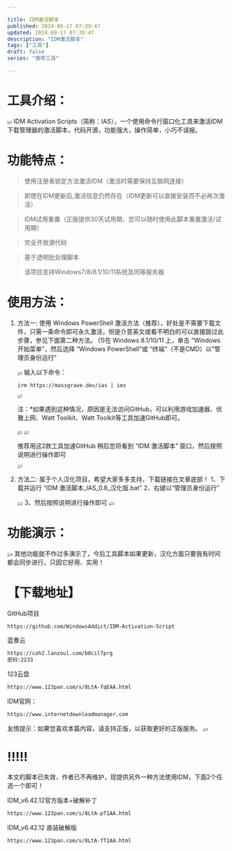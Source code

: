 ```yaml
---

title: IDM激活脚本
published: 2024-09-17 07:39:47
updated: 2024-09-17 07:39:47
description: "IDM激活脚本"
tags: ["工具"]
draft: false
series: "推荐工具"

---
```


# 工具介绍：
<img src="/images/idm/idm.jpg" alt="1" style="zoom:50%;" />
  IDM Activation Scripts（简称：IAS），一个使用命令行窗口化工具来激活IDM下载管理器的激活脚本，代码开源，功能强大，操作简单，小巧不误报。

# 功能特点：

> 使用注册表锁定方法激活IDM（激活时需要保持互联网连接）

> 即使在IDM更新后,激活信息仍然存在（IDM更新可以直接安装而不必再次激活）

> IDM试用重置（正版提供30天试用期，您可以随时使用此脚本重置激活/试用期）

> 完全开放源代码

> 基于透明批处理脚本

> 该项目支持Windows7/8/8.1/10/11系统及同等服务器

# 使用方法：

1. 方法一:
   使用 Windows PowerShell 激活方法（推荐），好处是不需要下载文件，只需一条命令即可永久激活，但是介意英文或看不明白的可以直接跳过此步骤，参见下面第二种方法。
   (1)在 Windows 8.1/10/11 上，单击 “Windows开始菜单”，然后选择 “Windows PowerShell”或 “终端”（不是CMD）以“管理员身份运行”
   
   <img src="/images/idm/1 (1).jpg" alt="1" style="zoom:50%;" />
   输入以下命令：

   ```
   irm https://massgrave.dev/ias | iex
   ```

   <img src="/images/idm/1 (1).png" alt="1" style="zoom:50%;" />

   注：*如果遇到这种情况，原因是无法访问GitHub，可以利用游戏加速器、优雅上网、Watt Toolkit、Watt Toolkit等工具加速GitHub即可。

   <img src="/images/idm/1 (6).png" alt="1" style="zoom:50%;" />
   <img src="/images/idm/1 (5).png" alt="1" style="zoom:50%;" />

   推荐用这2款工具加速GitHub
   稍后您将看到 “IDM 激活脚本” 窗口，然后按照说明进行操作即可
   
   <img src="/images/idm/1 (4).png" alt="1" style="zoom:50%;" />

2. 方法二:
   属于个人汉化项目，希望大家多多支持，下载链接在文章底部！
   1、下载并运行 “IDM 激活脚本_IAS_0.8_汉化版.bat”
   2、右键以“管理员身份运行”
   
   <img src="/images/idm/1 (2).jpg" alt="2" style="zoom:50%;" />
   3、然后按照说明进行操作即可
   <img src="/images/idm/1 (3).png" alt="3" style="zoom:50%;" />

# 功能演示：

<img src="/images/idm/1 (1).gif" alt="4" style="zoom:50%;" />
其他功能就不作过多演示了，今后工具脚本如果更新，汉化方面只要我有时间都会同步进行，只因它好用、实用！

# 【下载地址】

GitHub项目

```bash
https://github.com/WindowsAddict/IDM-Activation-Script
```

蓝奏云

```bash
https://coh2.lanzoul.com/b0cil7prg
密码:2233
```

123云盘

```bash
https://www.123pan.com/s/8LtA-fqEAA.html
```

IDM官网：

```bash
https://www.internetdownloadmanager.com
```

友情提示：如果您喜欢本篇内容，请支持正版，以获取更好的正版服务。
<img src="/images/idm/1 (2).png" alt="5" style="zoom:50%;" />

# !!!!!

本文的脚本已失效，作者已不再维护，现提供另外一种方法使用IDM，下面2个任选一个即可！

IDM_v6.42.12官方版本+破解补丁

```bash
https://www.123pan.com/s/8LtA-pT1AA.html
```

IDM_v6.42.12 直装破解版

```bash
https://www.123pan.com/s/8LtA-fT1AA.html
```
